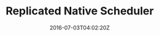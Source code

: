 ---
date: "2016-07-03T04:02:20Z"
title: "Replicated Native Scheduler"
description: "A quick overview of how to get started with the Replicated native scheduler."
weight: "101"
categories: [ "Replicated Scheduler" ]
index: "docs/native"
---